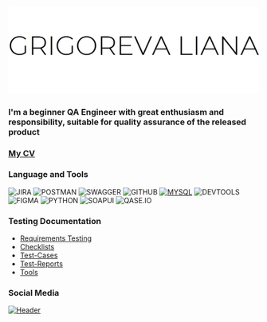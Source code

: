 ![Header](https://github.com/Maromi1/Maromi1/blob/main/assets/%D0%91%D0%B5%D0%B7%D1%8B%D0%BC%D1%8F%D0%BD%D0%BD%D1%8B%D0%B9.png)
### I'm a beginner QA Engineer with great enthusiasm and responsibility, suitable for quality assurance of the released product
### [My CV](file:///C:/Users/%D0%9B%D0%B8%D0%B0%D0%BD%D0%B0/Downloads/Liana's%20Resume.pdf)

### Language and Tools
![JIRA](https://img.shields.io/badge/-JIRA-000000?style=for-the-badge&logo=JIRA&logoColor=207CF7)
![POSTMAN](https://img.shields.io/badge/-POSTMAN-000000?style=for-the-badge&logo=POSTMAN&logoColor=)
![SWAGGER](https://img.shields.io/badge/-SWAGGER-000000?style=for-the-badge&logo=SWAGGER&logoColor=)
![GITHUB](https://img.shields.io/badge/-GITHUB-000000?style=for-the-badge&logo=GITHUB&logoColor=)
[![MYSQL](https://img.shields.io/badge/-MYSQL-000000?style=for-the-badge&logo=MYSQL&logoColor=)](https://docs.google.com/document/d/1J12tjHB_x62_Hl_yNm4dieT93SeohnlV7y03WHKEGic/edit?usp=sharing)
![DEVTOOLS](https://img.shields.io/badge/-DEVTOOLS-000000?style=for-the-badge&logo=GOOGLECHROME&logoColor=)
![FIGMA](https://img.shields.io/badge/-FIGMA-000000?style=for-the-badge&logo=FIGMA&logoColor=)
![PYTHON](https://img.shields.io/badge/-PYTHON-000000?style=for-the-badge&logo=PYTHON&logoColor=)
![SOAPUI](https://img.shields.io/badge/-SOAPUI-000000?style=for-the-badge&logo=SOAPUI&logoColor=FCDC00)
![QASE.IO](https://img.shields.io/badge/-QASE.IO-000000?style=for-the-badge&logo=QASE.IO&logoColor=FCDC00)

### Testing Documentation
- [Requirements Testing](https://docs.google.com/document/d/1zvEfMVhu5fTxZHLKrYN7XEQBZ1OD7a5X22NWOYXspkA/edit?usp=sharing)
- [Checklists](https://docs.google.com/document/d/1Wp8h9ogpbXlP2zIo06hodm_hDPBqpytVJ81o-mAa3FA/edit?usp=sharing)
- [Test-Cases](https://docs.google.com/document/d/1mx6ootu1Y9YEl99qIXAurYp6bAoAxnAro10ZN1ibvIY/edit?usp=sharing)
- [Test-Reports](https://docs.google.com/document/d/1TrHtAxqJiKBRgxpZ60zjjriInOV3nX7j3QVVO2N8vhI/edit?usp=sharing)
- [Tools](https://docs.google.com/document/d/1uns9SP2LM_IV4Kc6lNZGfmixwKwLl4C5EuEMeavFpI4/edit?usp=sharing)

### Social Media
[![Header](https://img.shields.io/badge/Linkedin-090909?style=for-the-badge&logo=Linkedin&logoColor=0073b1)](https://www.linkedin.com/in/liana-grigoreva-290366268/)